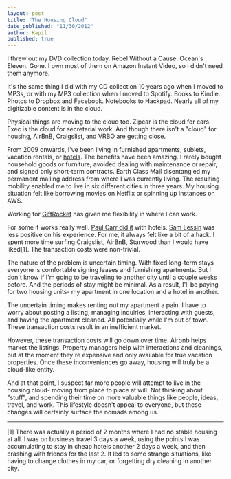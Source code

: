 ```yaml
---
layout: post
title: "The Housing Cloud"
date_published: "11/30/2012" 
author: Kapil
published: true
---
```


I threw out my DVD collection today. Rebel Without a Cause. Ocean's Eleven. Gone. I own most of them on Amazon Instant Video, so I didn't need them anymore.

It's the same thing I did with my CD collection 10 years ago when I moved to MP3s, or with my MP3 collection when I moved to Spotify. Books to Kindle. Photos to Dropbox and Facebook. Notebooks to Hackpad. Nearly all of my digitizable content is in the cloud.

Physical things are moving to the cloud too. Zipcar is the cloud for cars. Exec is the cloud for secretarial work. And though there isn't a "cloud" for housing, AirBnB, Craigslist, and VRBO are getting close.

From 2009 onwards, I've been living in furnished apartments, sublets, vacation rentals, or [hotels](http://www.giftrocket.com/gift-cards/hotels). The benefits have been amazing. I rarely bought household goods or furniture, avoided dealing with maintenance or repair, and signed only short-term contracts. Earth Class Mail disentangled my permanent mailing address from where I was currently living. The resulting mobility enabled me to live in six different cities in three years. My housing situation felt like borrowing movies on Netflix or spinning up instances on AWS.

Working for [GiftRocket](http://www.giftrocket.com/) has given me flexibility in where I can work.

For some it works really well. [Paul Carr did it](http://www.amazon.com/The-Upgrade-Cautionary-Reservations-ebook/dp/B005CI2IUA) with hotels. [Sam Lessin](http://www.youtube.com/watch?v=9XOf-GUMCXk) was less positive on his experience. For me, it always felt like a bit of a hack. I spent more time surfing Craigslist, AirBnB, Starwood than I would have liked\[1\]. The transaction costs were non-trivial.

The nature of the problem is uncertain timing. With fixed long-term stays everyone is comfortable signing leases and furnishing apartments. But I don't know if I'm going to be traveling to another city until a couple weeks before. And the periods of stay might be minimal. As a result, I'll be paying for two housing units- my apartment in one location and a hotel in another. 

The uncertain timing makes renting out my apartment a pain. I have to worry about posting a listing, managing inquiries, interacting with guests, and having the apartment cleaned. All potentially while I'm out of town. These transaction costs result in an inefficient market.

However, these transaction costs will go down over time. Airbnb helps market the listings. Property managers help with interactions and cleanings, but at the moment they're expensive and only available for true vacation properties. Once these inconveniences go away, housing will truly be a cloud-like entity.

And at that point, I suspect far more people will attempt to live in the housing cloud- moving from place to place at will. Not thinking about "stuff", and spending their time on more valuable things like people, ideas, travel, and work. This lifestyle doesn't appeal to everyone, but these changes will certainly surface the nomads among us.

---

\[1\] There was actually a period of 2 months where I had no stable housing at all. I was on business travel 3 days a week, using the points I was accumulating to stay in cheap hotels another 2 days a week, and then crashing with friends for the last 2. It led to some strange situations, like having to change clothes in my car, or forgetting dry cleaning in another city.